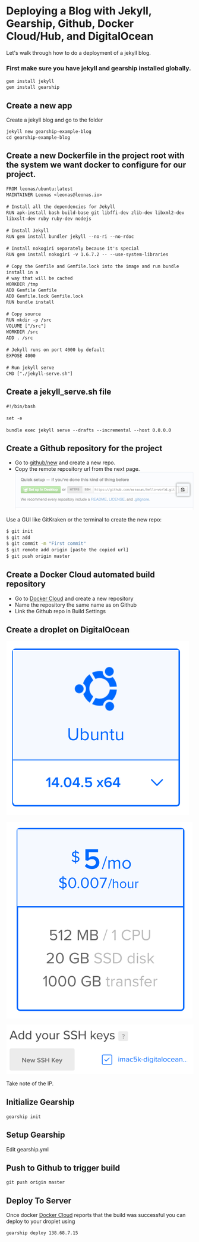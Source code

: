 # Deploying a Blog with Jekyll, Gearship, Github, Docker Cloud/Hub, and DigitalOcean

Let's walk through how to do a deployment of a jekyll blog.

### First make sure you have jekyll and gearship installed globally.
```
gem install jekyll
gem install gearship
```

## Create a new app

Create a jekyll blog and go to the folder

```
jekyll new gearship-example-blog
cd gearship-example-blog
```

## Create a new Dockerfile in the project root with the system we want docker to configure for our project.
```
FROM leonas/ubuntu:latest
MAINTAINER Leonas <leonas@leonas.io>

# Install all the dependencies for Jekyll
RUN apk-install bash build-base git libffi-dev zlib-dev libxml2-dev libxslt-dev ruby ruby-dev nodejs

# Install Jekyll
RUN gem install bundler jekyll --no-ri --no-rdoc

# Install nokogiri separately because it's special
RUN gem install nokogiri -v 1.6.7.2 -- --use-system-libraries

# Copy the Gemfile and Gemfile.lock into the image and run bundle install in a
# way that will be cached
WORKDIR /tmp
ADD Gemfile Gemfile
ADD Gemfile.lock Gemfile.lock
RUN bundle install

# Copy source
RUN mkdir -p /src
VOLUME ["/src"]
WORKDIR /src
ADD . /src

# Jekyll runs on port 4000 by default
EXPOSE 4000

# Run jekyll serve
CMD ["./jekyll-serve.sh"]
```

## Create a jekyll_serve.sh file

```
#!/bin/bash

set -e

bundle exec jekyll serve --drafts --incremental --host 0.0.0.0
```

## Create a Github repository for the project

- Go to [github/new] and create a new repo.
- Copy the remote repository url from the next page.
![](assets/README-fa45ce51.png)

Use a GUI like GitKraken or the terminal to create the new repo:
```bash
$ git init
$ git add
$ git commit -m "First commit"
$ git remote add origin [paste the copied url]
$ git push origin master
```

## Create a Docker Cloud automated build repository

- Go to [Docker Cloud] and create a new repository
- Name the repository the same name as on Github
- Link the Github repo in Build Settings

## Create a droplet on DigitalOcean

![](assets/README-08d10440.png)

![](assets/README-58117de4.png)

![](assets/README-347cea2c.png)

Take note of the IP. 

## Initialize Gearship

```
gearship init
```

## Setup Gearship
Edit gearship.yml


## Push to Github to trigger build
```
git push origin master
```

## Deploy To Server
Once docker [Docker Cloud] reports that the build was successful you can deploy to your 
droplet using
```
gearship deploy 138.68.7.15 
```

[github/new]: https://github.com/new
[Docker Cloud]: https://cloud.docker.com
